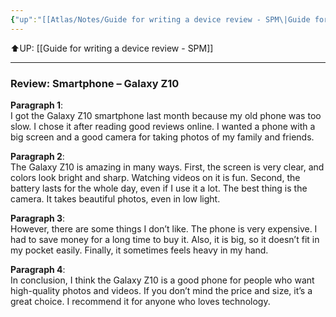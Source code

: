 ```yaml
---
{"up":"[[Atlas/Notes/Guide for writing a device review - SPM\|Guide for writing a device review - SPM]]","dg-publish":true,"permalink":"/atlas/notes/a-review-of-a-device-smartphone/","dgPassFrontmatter":true}
---
```


⬆️UP: [[Guide for writing a device review - SPM]]

---
### Review: **Smartphone – Galaxy Z10**

**Paragraph 1**:  
I got the Galaxy Z10 smartphone last month because my old phone was too slow. I chose it after reading good reviews online. I wanted a phone with a big screen and a good camera for taking photos of my family and friends.

**Paragraph 2**:  
The Galaxy Z10 is amazing in many ways. First, the screen is very clear, and colors look bright and sharp. Watching videos on it is fun. Second, the battery lasts for the whole day, even if I use it a lot. The best thing is the camera. It takes beautiful photos, even in low light.

**Paragraph 3**:  
However, there are some things I don’t like. The phone is very expensive. I had to save money for a long time to buy it. Also, it is big, so it doesn’t fit in my pocket easily. Finally, it sometimes feels heavy in my hand.

**Paragraph 4**:  
In conclusion, I think the Galaxy Z10 is a good phone for people who want high-quality photos and videos. If you don’t mind the price and size, it’s a great choice. I recommend it for anyone who loves technology.
